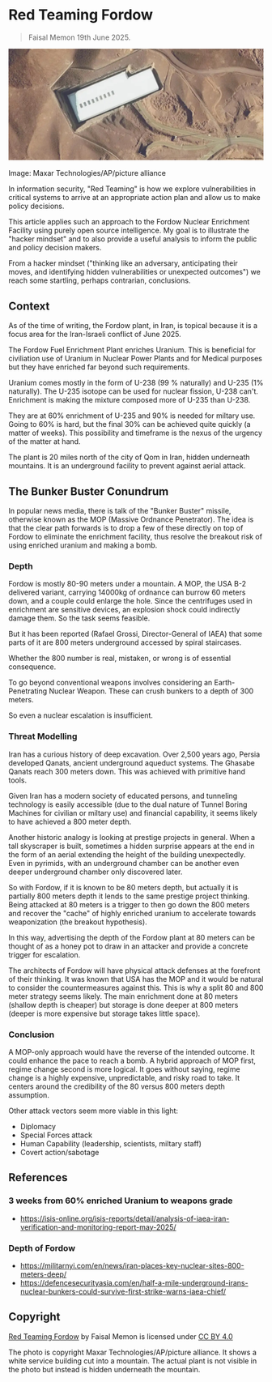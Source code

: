 # Red Teaming Fordow
> Faisal Memon 19th June 2025.

![Fordow Enrichment Plant](./fordow.jpeg)

Image: Maxar Technologies/AP/picture alliance

In information security, "Red Teaming" is how we explore vulnerabilities in critical systems to arrive at an appropriate action plan and allow us to make policy decisions.

This article applies such an approach to the Fordow Nuclear Enrichment Facility using purely open source intelligence.  My goal is to illustrate the "hacker mindset" and to also provide a useful analysis to inform the public and policy decision makers.

From a hacker mindset ("thinking like an adversary, anticipating their moves, and identifying hidden vulnerabilities or unexpected outcomes") we reach some startling, perhaps contrarian, conclusions.  

## Context

As of the time of writing, the Fordow plant, in Iran, is topical because it is a focus area for the Iran-Israeli conflict of June 2025.  

The Fordow Fuel Enrichment Plant enriches Uranium.  This is beneficial for civiliation use of Uranium in Nuclear Power Plants and for Medical purposes but they have enriched far beyond such requirements.  

Uranium comes mostly in the form of U-238 (99 % naturally) and U-235 (1% naturally).  The U-235 isotope can be used for nuclear fission, U-238 can't.  Enrichment is making the mixture composed more of U-235 than U-238.

They are at 60% enrichment of U-235 and 90% is needed for miltary use.  Going to 60% is hard, but the final 30% can be achieved quite quickly (a matter of weeks).  This possibility and timeframe is the nexus of the urgency of the matter at hand.

The plant is 20 miles north of the city of Qom in Iran, hidden underneath mountains.  It is an underground facility to prevent against aerial attack.

## The Bunker Buster Conundrum

In popular news media, there is talk of the "Bunker Buster" missile, otherwise known as the MOP (Massive Ordnance Penetrator).  The idea is that the clear path forwards is to drop a few of these directly on top of Fordow to eliminate the enrichment facility, thus resolve the breakout risk of using enriched uranium and making a bomb.

### Depth

Fordow is mostly 80-90 meters under a mountain.  A MOP, the USA B-2 delivered variant, carrying 14000kg of ordnance can burrow 60 meters down, and a couple could enlarge the hole. Since the centrifuges used in enrichment are sensitive devices, an explosion shock could indirectly damage them.  So the task seems feasible.

But it has been reported (Rafael Grossi, Director-General of IAEA) that some parts of it are 800 meters underground accessed by spiral staircases.

Whether the 800 number is real, mistaken, or wrong is of essential consequence.

To go beyond conventional weapons involves considering an Earth-Penetrating Nuclear Weapon.
These can crush bunkers to a depth of 300 meters.

So even a nuclear escalation is insufficient.

### Threat Modelling

Iran has a curious history of deep excavation.  Over 2,500 years ago, Persia developed Qanats, ancient underground aqueduct systems.  The Ghasabe Qanats reach 300 meters down.  This was achieved with primitive hand tools.

Given Iran has a modern society of educated persons, and tunneling technology is easily accessible (due to the dual nature of Tunnel Boring Machines for civilian or miltary use) and financial capability, it seems likely to have achieved a 800 meter depth.

Another historic analogy is looking at prestige projects in general.  When a tall skyscraper is built, sometimes a hidden surprise appears at the end in the form of an aerial extending the height of the building unexpectedly.  Even in pyrimids, with an underground chamber can be another even deeper underground chamber only discovered later.

So with Fordow, if it is known to be 80 meters depth, but actually it is partially 800 meters depth it lends to the same prestige project thinking.  Being attacked at 80 meters is a trigger to then go down the 800 meters and recover the "cache" of highly enriched uranium to accelerate towards weaponization (the breakout hypothesis).

In this way, advertising the depth of the Fordow plant at 80 meters can be thought of as a honey pot to draw in an attacker and provide a concrete trigger for escalation.

The architects of Fordow will have physical attack defenses at the forefront of their thinking.  It was known that USA has the MOP and it would be natural to consider the countermeasures against this.  This is why a split 80 and 800 meter strategy seems likely.  The main enrichment done at 80 meters (shallow depth is cheaper) but storage is done deeper at 800 meters (deeper is more expensive but storage takes little space).

### Conclusion

A MOP-only approach would have the reverse of the intended outcome.  It could enhance the pace to reach a bomb.  A hybrid approach of MOP first, regime change second is more logical.  It goes without saying, regime change is a highly expensive, unpredictable, and risky road to take.  It centers around the credibility of the 80 versus 800 meters depth assumption.

Other attack vectors seem more viable in this light:
- Diplomacy
- Special Forces attack
- Human Capability (leadership, scientists, miltary staff)
- Covert action/sabotage

## References

### 3 weeks from 60% enriched Uranium to weapons grade
- https://isis-online.org/isis-reports/detail/analysis-of-iaea-iran-verification-and-monitoring-report-may-2025/

### Depth of Fordow
- https://militarnyi.com/en/news/iran-places-key-nuclear-sites-800-meters-deep/
- https://defencesecurityasia.com/en/half-a-mile-underground-irans-nuclear-bunkers-could-survive-first-strike-warns-iaea-chief/

## Copyright

<p xmlns:cc="http://creativecommons.org/ns#" xmlns:dct="http://purl.org/dc/terms/"><a property="dct:title" rel="cc:attributionURL" href="https://github.com/faisalmemon/articles/blob/main/Red_Teaming_Fordow.md">Red Teaming Fordow</a> by <span property="cc:attributionName">Faisal Memon</span> is licensed under <a href="https://creativecommons.org/licenses/by/4.0/?ref=chooser-v1" target="_blank" rel="license noopener noreferrer" style="display:inline-block;">CC BY 4.0<img style="height:22px!important;margin-left:3px;vertical-align:text-bottom;" src="https://mirrors.creativecommons.org/presskit/icons/cc.svg?ref=chooser-v1" alt=""><img style="height:22px!important;margin-left:3px;vertical-align:text-bottom;" src="https://mirrors.creativecommons.org/presskit/icons/by.svg?ref=chooser-v1" alt=""></a></p>

The photo is copyright Maxar Technologies/AP/picture alliance. It shows a white service building cut into a mountain. The actual plant is not visible in the photo but instead is hidden underneath the mountain.